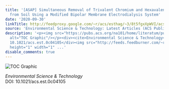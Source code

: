 ```yaml
---
title: '[ASAP] Simultaneous Removal of Trivalent Chromium and Hexavalent Chromium
  from Soil Using a Modified Bipolar Membrane Electrodialysis System'
date: '2020-09-30'
linkTitle: http://feedproxy.google.com/~r/acs/esthag/~3/8t5fgxXpWVI/acs.est.0c04105
source: 'Environmental Science & Technology: Latest Articles (ACS Publications)'
description: '<p><img src="https://pubs.acs.org/na101/home/literatum/publisher/achs/journals/content/esthag/0/esthag.ahead-of-print/acs.est.0c04105/20200930/images/medium/es0c04105_0007.gif"
  alt="TOC Graphic"/></p><div><cite>Environmental Science & Technology</cite></div><div>DOI:
  10.1021/acs.est.0c04105</div><img src="http://feeds.feedburner.com/~r/acs/esthag/~4/8t5fgxXpWVI"
  height="1" width="1" ...'
disable_comments: true
---
```

<p><img src="https://pubs.acs.org/na101/home/literatum/publisher/achs/journals/content/esthag/0/esthag.ahead-of-print/acs.est.0c04105/20200930/images/medium/es0c04105_0007.gif" alt="TOC Graphic"/></p><div><cite>Environmental Science & Technology</cite></div><div>DOI: 10.1021/acs.est.0c04105</div><img src="http://feeds.feedburner.com/~r/acs/esthag/~4/8t5fgxXpWVI" height="1" width="1" ...